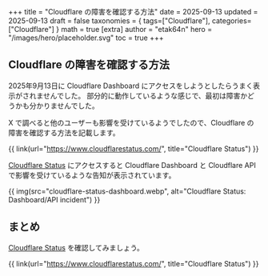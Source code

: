 +++
title = "Cloudflare の障害を確認する方法"
date = 2025-09-13
updated = 2025-09-13
draft = false
taxonomies = { tags=["Cloudflare"], categories=["Cloudflare"] }
math = true
[extra]
author = "etak64n"
hero = "/images/hero/placeholder.svg"
toc = true
+++

## Cloudflare の障害を確認する方法

2025年9月13日に Cloudflare Dashboard にアクセスをしようとしたらうまく表示がされませんでした。
部分的に動作しているような感じで、最初は障害かどうかも分かりませんでした。

X で調べると他のユーザーも影響を受けているようでしたので、Cloudflare の障害を確認する方法を記載します。

{{ link(url="https://www.cloudflarestatus.com/", title="Cloudflare Status") }}

[Cloudflare Status](https://www.cloudflarestatus.com/) にアクセスすると Cloudflare Dashboard と Cloudflare API で影響を受けているような告知が表示されています。

{{ img(src="cloudflare-status-dashboard.webp", alt="Cloudflare Status: Dashboard/API incident") }}

## まとめ

[Cloudflare Status](https://www.cloudflarestatus.com/) を確認してみましょう。

{{ link(url="https://www.cloudflarestatus.com/", title="Cloudflare Status") }}
